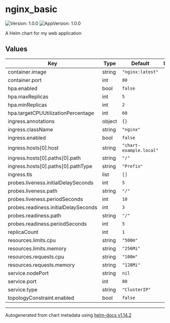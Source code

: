 # nginx_basic

![Version: 1.0.0](https://img.shields.io/badge/Version-1.0.0-informational?style=flat-square) ![AppVersion: 1.0.0](https://img.shields.io/badge/AppVersion-1.0.0-informational?style=flat-square)

A Helm chart for my web application

## Values

| Key | Type | Default | Description |
|-----|------|---------|-------------|
| container.image | string | `"nginx:latest"` |  |
| container.port | int | `80` |  |
| hpa.enabled | bool | `false` |  |
| hpa.maxReplicas | int | `5` |  |
| hpa.minReplicas | int | `2` |  |
| hpa.targetCPUUtilizationPercentage | int | `60` |  |
| ingress.annotations | object | `{}` |  |
| ingress.className | string | `"nginx"` |  |
| ingress.enabled | bool | `false` |  |
| ingress.hosts[0].host | string | `"chart-example.local"` |  |
| ingress.hosts[0].paths[0].path | string | `"/"` |  |
| ingress.hosts[0].paths[0].pathType | string | `"Prefix"` |  |
| ingress.tls | list | `[]` |  |
| probes.liveness.initialDelaySeconds | int | `5` |  |
| probes.liveness.path | string | `"/"` |  |
| probes.liveness.periodSeconds | int | `10` |  |
| probes.readiness.initialDelaySeconds | int | `3` |  |
| probes.readiness.path | string | `"/"` |  |
| probes.readiness.periodSeconds | int | `5` |  |
| replicaCount | int | `1` |  |
| resources.limits.cpu | string | `"500m"` |  |
| resources.limits.memory | string | `"256Mi"` |  |
| resources.requests.cpu | string | `"100m"` |  |
| resources.requests.memory | string | `"128Mi"` |  |
| service.nodePort | string | `nil` |  |
| service.port | int | `80` |  |
| service.type | string | `"ClusterIP"` |  |
| topologyConstraint.enabled | bool | `false` |  |

----------------------------------------------
Autogenerated from chart metadata using [helm-docs v1.14.2](https://github.com/norwoodj/helm-docs/releases/v1.14.2)
